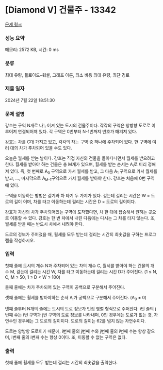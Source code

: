 # [Diamond V] 건물주 - 13342 

[문제 링크](https://www.acmicpc.net/problem/13342) 

### 성능 요약

메모리: 2572 KB, 시간: 0 ms

### 분류

최대 유량, 플로이드–워셜, 그래프 이론, 최소 비용 최대 유량, 최단 경로

### 제출 일자

2024년 7월 22일 18:51:30

### 문제 설명

<p>강호는 구역 N개로 나누어져 있는 도시의 건물주이다. 각각의 구역은 양방향 도로로 이루어져 연결되어져 있다. 각 구역은 0번부터 N-1번까지 번호가 매겨져 있다.</p>

<p>강호는 차를 C대 가지고 있고, 각각의 차는 구역 중 하나에 주차되어 있다. 한 구역에 여러 대의 차가 주차되어 있을 수도 있다. </p>

<p>오늘은 월세를 받는 날이다. 강호는 직접 자신의 건물을 돌아다니면서 월세를 받으려고 한다. 월세를 받아야 하는 건물은 총 M개가 있으며, 월세를 받는 순서는 A<sub>i</sub>로 미리 정해져 있다. 즉, 첫 번째로 A<sub>0</sub> 구역으로 가서 월세를 받고, 그 다음 A<sub>1</sub> 구역으로 가서 월세를 받고, ..., 마지막으로 A<sub>M-1</sub>구역으로 가서 월세를 받아야 한다. 강호는 처음에 0번 구역에 있다.</p>

<p>구역을 이동하는 방법은 걷기와 차 타기 두 가지가 있다. 걷는데 걸리는 시간은 W × 도로의 길이 이며, 차를 타고 이동하는데 걸리는 시간은 D × 도로의 길이이다.</p>

<p>강호가 자신의 차가 주차되어있는 구역에 도착했다면, 차 한 대에 탑승해서 원하는 곳으로 이동할 수 있다. 강호는 한 번 차에서 내린 다음에는 다시는 그 차를 타지 않는다. 또, 월세를 받을 때는 반드시 차에서 내려야 한다.</p>

<p>도로의 정보가 주어졌을 때, 월세를 모두 받는데 걸리는 시간의 최솟값을 구하는 프로그램을 작성하시오.</p>

### 입력 

 <p>첫째 줄에 도시의 개수 N과 주차되어 있는 차의 개수 C, 월세를 받아야 하는 건물의 개수 M, 걷는데 걸리는 시간 W, 차를 타고 이동하는데 걸리는 시간 D가 주어진다. (1 ≤ N, C, M ≤ 50, 1 ≤ D < W ≤ 100)</p>

<p>둘째 줄에는 차가 주차되어 있는 구역이 공백으로 구분해서 주어진다.</p>

<p>셋째 줄에는 월세를 받아야하는 순서 A<sub>i</sub>가 공백으로 구분해서 주어진다. (A<sub>0</sub> ≠ 0)</p>

<p>넷째 줄부터 N개의 줄에는 도시의 도로 정보가 인접 행렬 형식으로 주어진다. i번 줄의 j번째 수는 i번 구역과 j번 구역의 도로 정보를 나타내며, 0인 경우에는 도로가 없는 것, 자연수인 경우에는 그 도로의 길이이다. 도로의 길이는 62를 넘지 않는 자연수이다.</p>

<p>도로는 양방향 도로이기 때문에, i번째 줄의 j번째 수와 j번째 줄의 i번째 수는 항상 같으며, i번째 줄의 i번째 수는 항상 0이다. 또, 이동할 수 없는 구역은 없다.</p>

### 출력 

 <p>첫째 줄에 월세를 모두 받는데 걸리는 시간의 최솟값을 출력한다.</p>

